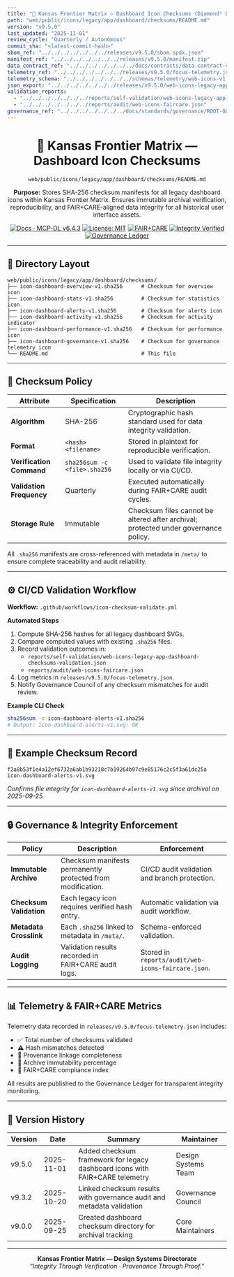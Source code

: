 ```yaml
---
title: "🔐 Kansas Frontier Matrix — Dashboard Icon Checksums (Diamond⁹ Ω / Crown∞Ω Ultimate Certified)"
path: "web/public/icons/legacy/app/dashboard/checksums/README.md"
version: "v9.5.0"
last_updated: "2025-11-01"
review_cycle: "Quarterly / Autonomous"
commit_sha: "<latest-commit-hash>"
sbom_ref: "../../../../../../../releases/v9.5.0/sbom.spdx.json"
manifest_ref: "../../../../../../../releases/v9.5.0/manifest.zip"
data_contract_ref: "../../../../../../../docs/contracts/data-contract-v3.json"
telemetry_ref: "../../../../../../../releases/v9.5.0/focus-telemetry.json"
telemetry_schema: "../../../../../../../schemas/telemetry/web-icons-v1.json"
json_export: "../../../../../../../releases/v9.5.0/web-icons-legacy-app-dashboard-checksums.meta.json"
validation_reports:
  - "../../../../../../../reports/self-validation/web-icons-legacy-app-dashboard-checksums-validation.json"
  - "../../../../../../../reports/audit/web-icons-faircare.json"
governance_ref: "../../../../../../../docs/standards/governance/ROOT-GOVERNANCE.md"
---
```


<div align="center">

# 🔐 Kansas Frontier Matrix — **Dashboard Icon Checksums**
`web/public/icons/legacy/app/dashboard/checksums/README.md`

**Purpose:** Stores SHA-256 checksum manifests for all legacy dashboard icons within Kansas Frontier Matrix. Ensures immutable archival verification, reproducibility, and FAIR+CARE-aligned data integrity for all historical user interface assets.

[![Docs · MCP-DL v6.4.3](https://img.shields.io/badge/Docs-MCP--DL%20v6.4.3-blue)](../../../../../../../docs/standards/markdown_rules.md)
[![License: MIT](https://img.shields.io/badge/License-MIT-green)](../../../../../../../LICENSE)
[![FAIR+CARE](https://img.shields.io/badge/FAIR%2BCARE-Compliant-orange)](../../../../../../../docs/standards/governance/ROOT-GOVERNANCE.md)
[![Integrity Verified](https://img.shields.io/badge/Integrity-Verified-critical)](../../../../../../../reports/audit/web-icons-faircare.json)
[![Governance Ledger](https://img.shields.io/badge/Governance-Ledger-Active-purple)](../../../../../../../docs/standards/governance/LEDGER.md)

</div>

---

## 📁 Directory Layout

```
web/public/icons/legacy/app/dashboard/checksums/
├── icon-dashboard-overview-v1.sha256      # Checksum for overview icon
├── icon-dashboard-stats-v1.sha256         # Checksum for statistics icon
├── icon-dashboard-alerts-v1.sha256        # Checksum for alerts icon
├── icon-dashboard-activity-v1.sha256      # Checksum for activity indicator
├── icon-dashboard-performance-v1.sha256   # Checksum for performance icon
├── icon-dashboard-governance-v1.sha256    # Checksum for governance telemetry icon
└── README.md                              # This file
```

---

## 🧩 Checksum Policy

| Attribute | Specification | Description |
|------------|----------------|-------------|
| **Algorithm** | SHA-256 | Cryptographic hash standard used for data integrity validation. |
| **Format** | `<hash>  <filename>` | Stored in plaintext for reproducible verification. |
| **Verification Command** | `sha256sum -c <file>.sha256` | Used to validate file integrity locally or via CI/CD. |
| **Validation Frequency** | Quarterly | Executed automatically during FAIR+CARE audit cycles. |
| **Storage Rule** | Immutable | Checksum files cannot be altered after archival; protected under governance policy. |

All `.sha256` manifests are cross-referenced with metadata in `/meta/` to ensure complete traceability and audit reliability.

---

## ⚙️ CI/CD Validation Workflow

**Workflow:** `.github/workflows/icon-checksum-validate.yml`

**Automated Steps**
1. Compute SHA-256 hashes for all legacy dashboard SVGs.  
2. Compare computed values with existing `.sha256` files.  
3. Record validation outcomes in:  
   - `reports/self-validation/web-icons-legacy-app-dashboard-checksums-validation.json`  
   - `reports/audit/web-icons-faircare.json`  
4. Log metrics in `releases/v9.5.0/focus-telemetry.json`.  
5. Notify Governance Council of any checksum mismatches for audit review.

**Example CLI Check**
```bash
sha256sum -c icon-dashboard-alerts-v1.sha256
# Output: icon-dashboard-alerts-v1.svg: OK
```

---

## 🧾 Example Checksum Record

```text
f2a8b53f1e4a12ef6732a6ab1b93218c7b19264b97c9e85176c2c5f3a61dc25a  icon-dashboard-alerts-v1.svg
```

*Confirms file integrity for `icon-dashboard-alerts-v1.svg` since archival on 2025-09-25.*

---

## 🔒 Governance & Integrity Enforcement

| Policy | Description | Enforcement |
|--------|-------------|--------------|
| **Immutable Archive** | Checksum manifests permanently protected from modification. | CI/CD audit validation and branch protection. |
| **Checksum Validation** | Each legacy icon requires verified hash entry. | Automatic validation via audit workflow. |
| **Metadata Crosslink** | Each `.sha256` linked to metadata in `/meta/`. | Schema-enforced validation. |
| **Audit Logging** | Validation results recorded in FAIR+CARE audit logs. | Stored in `reports/audit/web-icons-faircare.json`. |

---

## 📊 Telemetry & FAIR+CARE Metrics

Telemetry data recorded in `releases/v9.5.0/focus-telemetry.json` includes:
- ✅ Total number of checksums validated  
- ⚠️ Hash mismatches detected  
- 📜 Provenance linkage completeness  
- 🔐 Archive immutability percentage  
- 💠 FAIR+CARE compliance index  

All results are published to the Governance Ledger for transparent integrity monitoring.

---

## 🧾 Version History

| Version | Date | Summary | Maintainer |
|----------|------|----------|-------------|
| v9.5.0 | 2025-11-01 | Added checksum framework for legacy dashboard icons with FAIR+CARE telemetry | Design Systems Team |
| v9.3.2 | 2025-10-20 | Linked checksum results with governance audit and metadata validation | Governance Council |
| v9.0.0 | 2025-09-25 | Created dashboard checksum directory for archival tracking | Core Maintainers |

---

<div align="center">

**Kansas Frontier Matrix — Design Systems Directorate**  
*“Integrity Through Verification · Provenance Through Proof.”*

</div>

